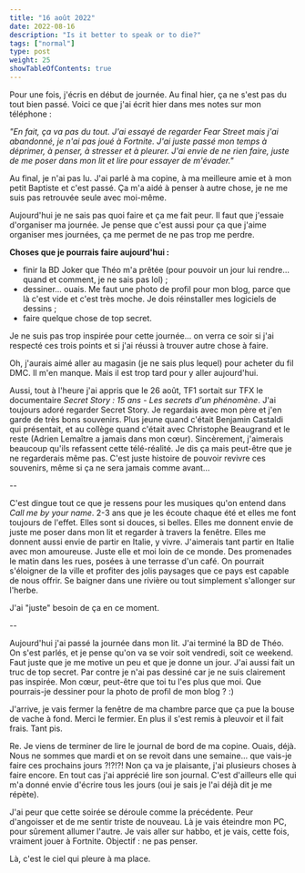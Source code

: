 ```yaml
---
title: "16 août 2022"
date: 2022-08-16
description: "Is it better to speak or to die?"
tags: ["normal"]
type: post
weight: 25
showTableOfContents: true
---
```


Pour une fois, j'écris en début de journée. Au final hier, ça ne s'est pas du tout bien passé. Voici ce que j'ai écrit hier dans mes notes sur mon téléphone :

*"En fait, ça va pas du tout. J'ai essayé de regarder Fear Street mais j'ai abandonné, je n'ai pas joué à Fortnite. J'ai juste passé mon temps à déprimer, à penser, à stresser et à pleurer. J'ai envie de ne rien faire, juste de me poser dans mon lit et lire pour essayer de m'évader."*

Au final, je n'ai pas lu. J'ai parlé à ma copine, à ma meilleure amie et à mon petit Baptiste et c'est passé. Ça m'a aidé à penser à autre chose, je ne me suis pas retrouvée seule avec moi-même.

Aujourd'hui je ne sais pas quoi faire et ça me fait peur. Il faut que j'essaie d'organiser ma journée. Je pense que c'est aussi pour ça que j'aime organiser mes journées, ça me permet de ne pas trop me perdre.

**Choses que je pourrais faire aujourd'hui :**
- finir la BD Joker que Théo m'a prêtée (pour pouvoir un jour lui rendre... quand et comment, je ne sais pas lol) ;
- dessiner... ouais. Me faut une photo de profil pour mon blog, parce que là c'est vide et c'est très moche. Je dois réinstaller mes logiciels de dessins ;
- faire quelque chose de top secret.


Je ne suis pas trop inspirée pour cette journée... on verra ce soir si j'ai respecté ces trois points et si j'ai réussi à trouver autre chose à faire.

Oh, j'aurais aimé aller au magasin (je ne sais plus lequel) pour acheter du fil DMC. Il m'en manque. Mais il est trop tard pour y aller aujourd'hui.

Aussi, tout à l'heure j'ai appris que le 26 août, TF1 sortait sur TFX le documentaire *Secret Story : 15 ans - Les secrets d'un phénomène*. J'ai toujours adoré regarder Secret Story. Je regardais avec mon père et j'en garde de très bons souvenirs. Plus jeune quand c'était Benjamin Castaldi qui présentait, et au collège quand c'était avec Christophe Beaugrand et le reste (Adrien Lemaître a jamais dans mon cœur). Sincèrement, j'aimerais beaucoup qu'ils refassent cette télé-réalité. Je dis ça mais peut-être que je ne regarderais même pas. C'est juste histoire de pouvoir revivre ces souvenirs, même si ça ne sera jamais comme avant...

--

C'est dingue tout ce que je ressens pour les musiques qu'on entend dans *Call me by your name*. 2-3 ans que je les écoute chaque été et elles me font toujours de l'effet. Elles sont si douces, si belles. Elles me donnent envie de juste me poser dans mon lit et regarder à travers la fenêtre. Elles me donnent aussi envie de partir en Italie, y vivre. J'aimerais tant partir en Italie avec mon amoureuse. Juste elle et moi loin de ce monde. Des promenades le matin dans les rues, posées à une terrasse d'un café. On pourrait s'éloigner de la ville et profiter des jolis paysages que ce pays est capable de nous offrir. Se baigner dans une rivière ou tout simplement s'allonger sur l'herbe.

J'ai "juste" besoin de ça en ce moment.

--

Aujourd'hui j'ai passé la journée dans mon lit. J'ai terminé la BD de Théo. On s'est parlés, et je pense qu'on va se voir soit vendredi, soit ce weekend. Faut juste que je me motive un peu et que je donne un jour. J'ai aussi fait un truc de top secret. Par contre je n'ai pas dessiné car je ne suis clairement pas inspirée. Mon cœur, peut-être que toi tu l'es plus que moi. Que pourrais-je dessiner pour la photo de profil de mon blog ? :)

J'arrive, je vais fermer la fenêtre de ma chambre parce que ça pue la bouse de vache à fond. Merci le fermier. En plus il s'est remis à pleuvoir et il fait frais. Tant pis.

Re. Je viens de terminer de lire le journal de bord de ma copine. Ouais, déjà. Nous ne sommes que mardi et on se revoit dans une semaine... que vais-je faire ces prochains jours ?!?!?! Non ça va je plaisante, j'ai plusieurs choses à faire encore. En tout cas j'ai apprécié lire son journal. C'est d'ailleurs elle qui m'a donné envie d'écrire tous les jours (oui je sais je l'ai déjà dit je me répète).

J'ai peur que cette soirée se déroule comme la précédente. Peur d'angoisser et de me sentir triste de nouveau. Là je vais éteindre mon PC, pour sûrement allumer l'autre. Je vais aller sur habbo, et je vais, cette fois, vraiment jouer à Fortnite. Objectif : ne pas penser.

Là, c'est le ciel qui pleure à ma place.

